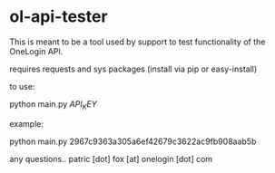 ol-api-tester
=============
This is meant to be a tool used by support to test functionality of the OneLogin API.

requires requests and sys packages (install via pip or easy-install)

to use:

python main.py $API_KEY$

example:

python main.py 2967c9363a305a6ef42679c3622ac9fb908aab5b

any questions.. patric [dot] fox [at] onelogin [dot] com